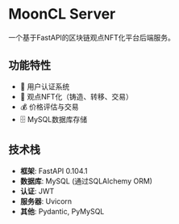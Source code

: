 # MoonCL Server

一个基于FastAPI的区块链观点NFT化平台后端服务。

## 功能特性

- 🔐 用户认证系统
- 🎨 观点NFT化（铸造、转移、交易）
- 💰 价格评估与交易
- 🗄️ MySQL数据库存储

## 技术栈

- **框架**: FastAPI 0.104.1
- **数据库**: MySQL (通过SQLAlchemy ORM)
- **认证**: JWT
- **服务器**: Uvicorn
- **其他**: Pydantic, PyMySQL

